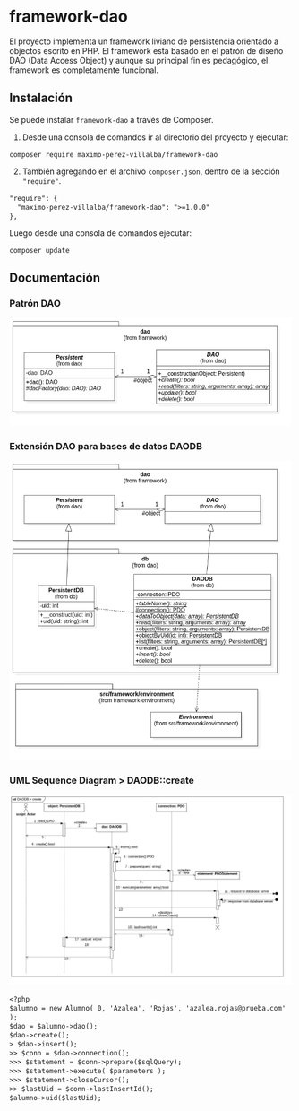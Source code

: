 # framework-dao
El proyecto implementa un framework liviano de persistencia orientado a objectos escrito en PHP. 
El framework esta basado en el patrón de diseño DAO (Data Access Object) y aunque su principal fin es pedagógico, el framework es completamente funcional.

## Instalación
Se puede instalar `framework-dao` a través de Composer.

1. Desde una consola de comandos ir al directorio del proyecto y ejecutar:
```
composer require maximo-perez-villalba/framework-dao
```

2. También agregando en el archivo `composer.json`, dentro de la sección  `"require"`.
```
"require": {
  "maximo-perez-villalba/framework-dao": ">=1.0.0"
},
```
Luego desde una consola de comandos ejecutar:
```
composer update
```

## Documentación


### Patrón DAO

![UML Classes Diagram](/docs/uml-class-dao-pattern.png)

### Extensión DAO para bases de datos DAODB

![UML Classes Diagram](/docs/uml-class-dao-db.png)


### UML Sequence Diagram > DAODB::create
![UML Sequence Diagram](/docs/uml-sequence-daodb-create.png)
```
<?php
$alumno = new Alumno( 0, 'Azalea', 'Rojas', 'azalea.rojas@prueba.com' );
$dao = $alumno->dao();
$dao->create();
> $dao->insert();
>> $conn = $dao->connection();
>>> $statement = $conn->prepare($sqlQuery);
>>> $statement->execute( $parameters );
>>> $statement->closeCursor();
>> $lastUid = $conn->lastInsertId();
$alumno->uid($lastUid);
```
